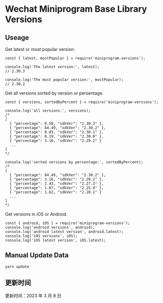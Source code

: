
# Wechat Miniprogram Base Library Versions

## Useage

Get latest or most popular version:

```;
const { latest, mostPopular } = require('miniprogram-versions');

console.log('The latest version:', latest);
// 2.30.3

console.log('The most popular version:', mostPopular);
// 2.30.2

```

Get all versions sorted by version or persentage.

```
const { versions, sortedByPercent } = require('miniprogram-versions');

console.log('all versions:', versions);
/*
[
  { "percentage": 0.58, "sdkVer": "2.30.3" },
  { "percentage": 84.49, "sdkVer": "2.30.2" },
  { "percentage": 0.03, "sdkVer": "2.30.1" },
  { "percentage": 0.19, "sdkVer": "2.30.0" },
  { "percentage": 3.16, "sdkVer": "2.29.2" }
  ...
]
*/

console.log('sorted versions by persentage:', sortedByPercent);
/*
[
  { "percentage": 84.49, "sdkVer": "2.30.2" },
  { "percentage": 3.16, "sdkVer": "2.29.2" },
  { "percentage": 2.43, "sdkVer": "2.27.3" },
  { "percentage": 1.67, "sdkVer": "2.25.4" },
  { "percentage": 1.62, "sdkVer": "2.28.1" }
  ...
]
*/
```

Get versions in iOS or Android.

```
const { android, iOS } = require('miniprogram-versions');
console.log('android versions', android);
console.log('android latest version', android.latest);
console.log('iOS versions', iOS);
console.log('iOS latest version', iOS.latest);
```

## Manual Update Data

```
yarn update
```

## 更新时间

更新时间：2023 年 3 月 8 日
